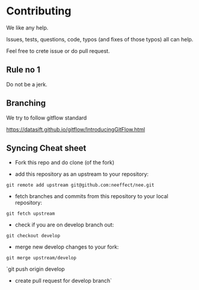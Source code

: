 # Contributing

We like any help.

Issues, tests, questions, code, typos (and fixes of those typos)
all can help.

Feel free to crete issue or do pull request.

## Rule no 1

Do not be a jerk.

## Branching

We try to follow gitflow standard

https://datasift.github.io/gitflow/IntroducingGitFlow.html

## Syncing Cheat sheet

- Fork this repo and do clone (of the fork)

- add this repository as an upstream to your repository:

`git remote add upstream git@github.com:neeffect/nee.git`

- fetch branches and commits from this repository to your local repository:

`git fetch upstream`

- check if you are on develop branch out:

`git checkout develop`

- merge new develop changes to your fork:

`git merge upstream/develop`

`git push origin develop

- create pull request for develop branch`
